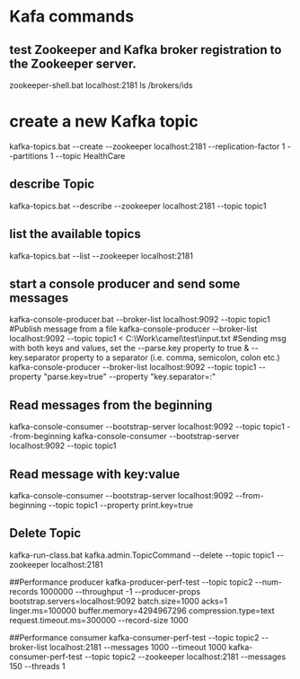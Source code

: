 # Kafa commands

## test Zookeeper and Kafka broker registration to the Zookeeper server.
zookeeper-shell.bat localhost:2181 ls /brokers/ids

# create a new Kafka topic
kafka-topics.bat --create --zookeeper localhost:2181 --replication-factor 1 --partitions 1 --topic HealthCare

## describe Topic
kafka-topics.bat --describe --zookeeper localhost:2181 --topic topic1

## list the available topics
kafka-topics.bat --list --zookeeper localhost:2181  

## start a console producer and send some messages 
kafka-console-producer.bat --broker-list localhost:9092 --topic topic1
#Publish message from a file
kafka-console-producer --broker-list localhost:9092 --topic topic1 < C:\Work\camel\test\input.txt
#Sending msg with both keys and values, set the --parse.key property to true & --key.separator property to a separator (i.e. comma, semicolon, colon etc.) 
kafka-console-producer --broker-list localhost:9092 --topic topic1 --property "parse.key=true" --property "key.separator=:"

## Read messages from the beginning
kafka-console-consumer --bootstrap-server localhost:9092 --topic topic1 --from-beginning
kafka-console-consumer --bootstrap-server localhost:9092 --topic topic1

## Read message with key:value
kafka-console-consumer --bootstrap-server localhost:9092 --from-beginning --topic topic1 --property print.key=true

## Delete Topic
kafka-run-class.bat kafka.admin.TopicCommand --delete --topic topic1 --zookeeper localhost:2181

##Performance producer
kafka-producer-perf-test --topic topic2 --num-records 1000000 --throughput -1 --producer-props bootstrap.servers=localhost:9092 batch.size=1000 acks=1 linger.ms=100000 buffer.memory=4294967296 compression.type=text request.timeout.ms=300000 --record-size 1000

##Performance consumer
kafka-consumer-perf-test --topic topic2 --broker-list localhost:2181 --messages 1000 --timeout 1000
kafka-consumer-perf-test --topic topic2 --zookeeper localhost:2181 --messages 150 --threads 1
